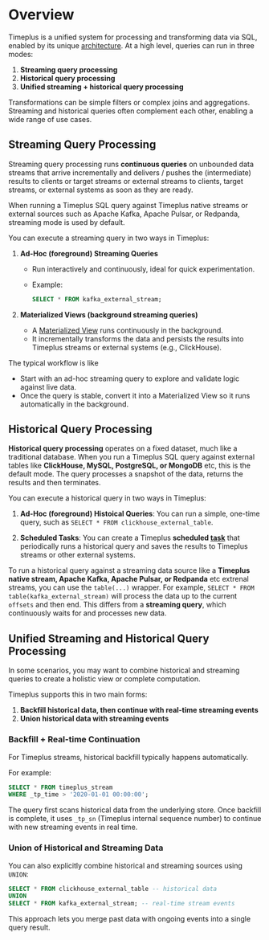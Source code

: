 # Overview

Timeplus is a unified system for processing and transforming data via SQL, enabled by its unique [architecture](/architecture). At a high level, queries can run in three modes:

1. **Streaming query processing**  
2. **Historical query processing**  
3. **Unified streaming + historical query processing**

Transformations can be simple filters or complex joins and aggregations. Streaming and historical queries often complement each other, enabling a wide range of use cases.

## Streaming Query Processing

Streaming query processing runs **continuous queries** on unbounded data streams that arrive incrementally and delivers / pushes the (intermediate) results to clients or target streams or external streams to clients, target streams, or external systems as soon as they are ready. 

When running a Timeplus SQL query against Timeplus native streams or external sources such as Apache Kafka, Apache Pulsar, or Redpanda, streaming mode is used by default.  

You can execute a streaming query in two ways in Timeplus:

1. **Ad-Hoc (foreground) Streaming Queries**  
   - Run interactively and continuously, ideal for quick experimentation.  
   - Example:

     ```sql
     SELECT * FROM kafka_external_stream;
     ```

2. **Materialized Views (background streaming queries)**  
   - A [Materialized View](/materialized-view) runs continuously in the background.  
   - It incrementally transforms the data and persists the results into Timeplus streams or external systems (e.g., ClickHouse).  

The typical workflow is like

- Start with an ad-hoc streaming query to explore and validate logic against live data.  
- Once the query is stable, convert it into a Materialized View so it runs automatically in the background.  

## Historical Query Processing

**Historical query processing** operates on a fixed dataset, much like a traditional database. When you run a Timeplus SQL query against external tables like **ClickHouse, MySQL, PostgreSQL, or MongoDB** etc, this is the default mode. The query processes a snapshot of the data, returns the results and then terminates.

You can execute a historical query in two ways in Timeplus:

1. **Ad-Hoc (foreground) Histoical Queries**: You can run a simple, one-time query, such as `SELECT * FROM clickhouse_external_table`.

2. **Scheduled Tasks**: You can create a Timeplus **scheduled [task](/task)** that periodically runs a historical query and saves the results to Timeplus streams or other external systems.

To run a historical query against a streaming data source like a **Timeplus native stream, Apache Kafka, Apache Pulsar, or Redpanda** etc extrenal streams, you can use the `table(...)` wrapper. For example, `SELECT * FROM table(kafka_external_stream)` will process the data up to the current `offsets` and then end. This differs from a **streaming query**, which continuously waits for and processes new data.

## Unified Streaming and Historical Query Processing

In some scenarios, you may want to combine historical and streaming queries to create a holistic view or complete computation.  

Timeplus supports this in two main forms:

1. **Backfill historical data, then continue with real-time streaming events**  
2. **Union historical data with streaming events**

### Backfill + Real-time Continuation

For Timeplus streams, historical backfill typically happens automatically.  

For example:

```sql
SELECT * FROM timeplus_stream 
WHERE _tp_time > '2020-01-01 00:00:00';
```

The query first scans historical data from the underlying store. Once backfill is complete, it uses `_tp_sn` (Timeplus internal sequence number) to continue with new streaming events in real time.

###  Union of Historical and Streaming Data

You can also explicitly combine historical and streaming sources using `UNION`:

```sql
SELECT * FROM clickhouse_external_table -- historical data
UNION
SELECT * FROM kafka_external_stream; -- real-time stream events
```

This approach lets you merge past data with ongoing events into a single query result.
